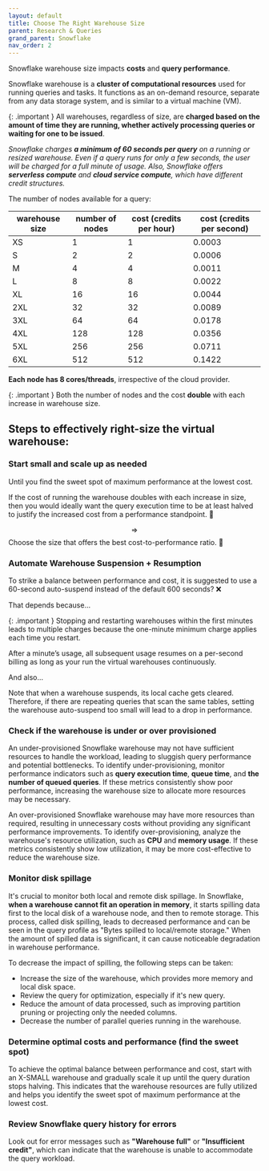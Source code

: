 ```yaml
---
layout: default
title: Choose The Right Warehouse Size
parent: Research & Queries
grand_parent: Snowflake
nav_order: 2
---
```


Snowflake warehouse size impacts **costs** and **query performance**. 

Snowflake warehouse is a **cluster of computational resources** used for running queries and tasks. It functions as an on-demand resource, separate from any data storage system, and is similar to a virtual machine (VM).

{: .important } 
All warehouses, regardless of size, are **charged based on the amount of time they are running, whether actively processing queries or waiting for one to be issued**. 

_Snowflake charges **a minimum of 60 seconds per query** on a running or resized warehouse. Even if a query runs for only a few seconds, the user will be charged for a full minute of usage. Also, Snowflake offers **serverless compute** and **cloud service compute**, which have different credit structures._

The number of nodes available for a query:

| warehouse size | number of nodes | cost (credits per hour) | cost (credits per second) |
|----------------|-----------------|------|---------|
| XS             | 1               | 1    | 0.0003  |
| S              | 2               | 2    | 0.0006  | 
| M              | 4               | 4    | 0.0011  |
| L              | 8               | 8    | 0.0022  |
| XL             | 16              | 16   | 0.0044  |
| 2XL            | 32              | 32   | 0.0089  |
| 3XL            | 64              | 64   | 0.0178  |
| 4XL            | 128             | 128  | 0.0356  |
| 5XL            | 256             | 256  | 0.0711  |
| 6XL            | 512             | 512  | 0.1422  |

**Each node has 8 cores/threads**, irrespective of the cloud provider.

{: .important } 
Both the number of nodes and the cost **double** with each increase in warehouse size.

## Steps to effectively right-size the virtual warehouse:

### Start small and scale up as needed

Until you find the sweet spot of maximum performance at the lowest cost. 

If the cost of running the warehouse doubles with each increase in size, then you would ideally want the query execution time to be at least halved to justify the increased cost from a performance standpoint. 🤔
    
$$\Rightarrow$$ Choose the size that offers the best cost-to-performance ratio. 🤔

### Automate Warehouse Suspension + Resumption

To strike a balance between performance and cost, it is suggested to use a 60-second auto-suspend instead of the default 600 seconds? ❌

That depends because...

{: .important } 
Stopping and restarting warehouses within the first minutes leads to multiple charges because the one-minute minimum charge applies each time you restart.

After a minute’s usage, all subsequent usage resumes on a per-second billing as long as your run the virtual warehouses continuously.

And also...

Note that when a warehouse suspends, its local cache gets cleared. Therefore, if there are repeating queries that scan the same tables, setting the warehouse auto-suspend too small will lead to a drop in performance.

### Check if the warehouse is under or over provisioned

An under-provisioned Snowflake warehouse may not have sufficient resources to handle the workload, leading to sluggish query performance and potential bottlenecks. To identify under-provisioning, monitor performance indicators such as **query execution time**, **queue time**, and **the number of queued queries**. If these metrics consistently show poor performance, increasing the warehouse size to allocate more resources may be necessary.

An over-provisioned Snowflake warehouse may have more resources than required, resulting in unnecessary costs without providing any significant performance improvements. To identify over-provisioning, analyze the warehouse's resource utilization, such as **CPU** and **memory usage**. If these metrics consistently show low utilization, it may be more cost-effective to reduce the warehouse size.

### Monitor disk spillage
It's crucial to monitor both local and remote disk spillage. In Snowflake, **when a warehouse cannot fit an operation in memory**, it starts spilling data first to the local disk of a warehouse node, and then to remote storage. This process, called disk spilling, leads to decreased performance and can be seen in the query profile as "Bytes spilled to local/remote storage." When the amount of spilled data is significant, it can cause noticeable degradation in warehouse performance.

To decrease the impact of spilling, the following steps can be taken:

- Increase the size of the warehouse, which provides more memory and local disk space.
- Review the query for optimization, especially if it's new query.
- Reduce the amount of data processed, such as improving partition pruning or projecting only the needed columns.
- Decrease the number of parallel queries running in the warehouse.

### Determine optimal costs and performance (find the sweet spot)

To achieve the optimal balance between performance and cost, start with an X-SMALL warehouse and gradually scale it up until the query duration stops halving. This indicates that the warehouse resources are fully utilized and helps you identify the sweet spot of maximum performance at the lowest cost.

### Review Snowflake query history for errors

Look out for error messages such as **"Warehouse full"** or **"Insufficient credit"**, which can indicate that the warehouse is unable to accommodate the query workload.

